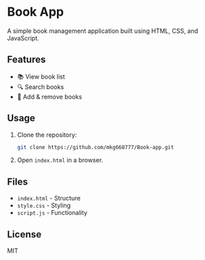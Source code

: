 # Book App

A simple book management application built using HTML, CSS, and JavaScript.

## Features
- 📚 View book list
- 🔍 Search books
- 📝 Add & remove books

## Usage
1. Clone the repository:
   ```bash
   git clone https://github.com/mkg668777/Book-app.git
   ```
2. Open `index.html` in a browser.

## Files
- `index.html` - Structure
- `style.css` - Styling
- `script.js` - Functionality

## License
MIT
